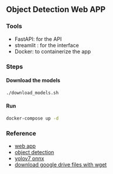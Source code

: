 ## Object Detection Web APP

### Tools
- FastAPI: for the API
- streamlit : for the interface
- Docker: to containerize the app


### Steps

#### Download the models
```bash
./download_models.sh
```

#### Run
```bash
docker-compose up -d
```

### Reference
- [web app](https://testdriven.io/blog/fastapi-streamlit/)
- [object detection](https://github.com/hpc203/yolov7-opencv-onnxrun-cpp-py)
- [yolov7 onnx](https://github.com/PINTO0309/PINTO_model_zoo/tree/main/307_YOLOv7) 
- [download google drive files with wget](https://www.matthuisman.nz/2019/01/download-google-drive-files-wget-curl.html)